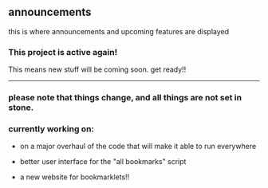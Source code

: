 ## announcements

this is where announcements and upcoming features are displayed

  

### This project is active again!

This means new stuff will be coming soon. get ready!!

----------------------  
### please note that things change, and all things are not set in stone.

### currently working on:

* on a major overhaul of the code that will make it able to run everywhere

* better user interface for the "all bookmarks" script

* a new website for bookmarklets!!
